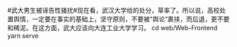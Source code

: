 #武大男生被诬告性骚扰#现在看，武汉大学给的处分，草率了。所以说，高校处置舆情，一定要在事实的基础上，坚守原则，不要被“舆论”裹挟，而后退，更不要和稀泥。在这方面，武大应该向大连工业大学学习。
 cd web/Web-Frontend
 yarn serve